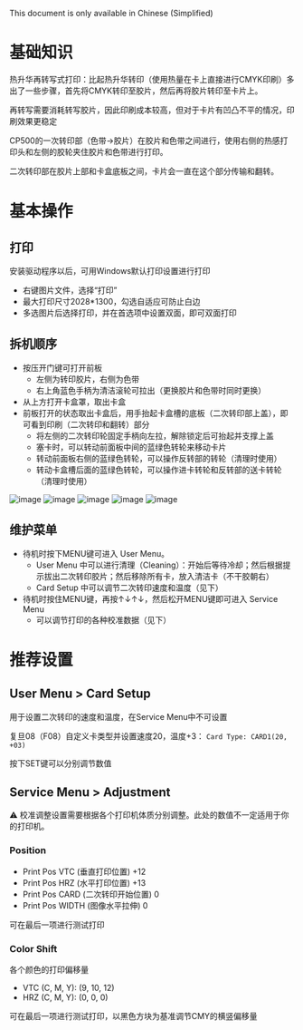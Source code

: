 This document is only available in Chinese (Simplified)

# 基础知识

热升华再转写式打印：比起热升华转印（使用热量在卡上直接进行CMYK印刷）多出了一些步骤，首先将CMYK转印至胶片，然后再将胶片转印至卡片上。

再转写需要消耗转写胶片，因此印刷成本较高，但对于卡片有凹凸不平的情况，印刷效果更稳定

CP500的一次转印部（色带->胶片）在胶片和色带之间进行，使用右侧的热感打印头和左侧的胶轮夹住胶片和色带进行打印。

二次转印部在胶片上部和卡盒底板之间，卡片会一直在这个部分传输和翻转。

# 基本操作

## 打印

安装驱动程序以后，可用Windows默认打印设置进行打印

- 右键图片文件，选择“打印”
- 最大打印尺寸2028*1300，勾选自适应可防止白边
- 多选图片后选择打印，并在首选项中设置双面，即可双面打印

## 拆机顺序

- 按压开门键可打开前板
  - 左侧为转印胶片，右侧为色带
  - 右上角蓝色手柄为清洁滚轮可拉出（更换胶片和色带时同时更换）
- 从上方打开卡盒罩，取出卡盒
- 前板打开的状态取出卡盒后，用手抬起卡盒槽的底板（二次转印部上盖），即可看到印刷（二次转印和翻转）部分
  - 将左侧的二次转印轮固定手柄向左拉，解除锁定后可抬起并支撑上盖
  - 塞卡时，可以转动前面板中间的蓝绿色转轮来移动卡片
  - 转动前面板右侧的蓝绿色转轮，可以操作反转部的转轮（清理时使用）
  - 转动卡盒槽后面的蓝绿色转轮，可以操作进卡转轮和反转部的送卡转轮（清理时使用）

![image](https://github.com/user-attachments/assets/7b758097-b7a9-4d3a-bb26-2902cc7a5c33)
![image](https://github.com/user-attachments/assets/edd42c5d-044f-452d-adea-7c4fe61e0c66)
![image](https://github.com/user-attachments/assets/31b4e75b-720b-42f7-bb7f-be3e5ef86974)
![image](https://github.com/user-attachments/assets/a2fe30e7-6413-4708-ac89-62dc03e68201)
![image](https://github.com/user-attachments/assets/f474605c-bfaa-453a-a7c5-538b7f77649c)



## 维护菜单
- 待机时按下MENU键可进入 User Menu。
  - User Menu 中可以进行清理（Cleaning）：开始后等待冷却；然后根据提示拔出二次转印胶片；然后移除所有卡，放入清洁卡（不干胶朝右）
  - Card Setup 中可以调节二次转印速度和温度（见下）
- 待机时按住MENU键，再按↑↓↑↓，然后松开MENU键即可进入 Service Menu
  - 可以调节打印的各种校准数据（见下）

# 推荐设置

## User Menu > Card Setup

用于设置二次转印的速度和温度，在Service Menu中不可设置

复旦08（F08）自定义卡类型并设置速度20，温度+3：
`Card Type: CARD1(20, +03)`

按下SET键可以分别调节数值

## Service Menu > Adjustment 

⚠️ 校准调整设置需要根据各个打印机体质分别调整。此处的数值不一定适用于你的打印机。

### Position

- Print Pos VTC (垂直打印位置) +12
- Print Pos HRZ (水平打印位置) +13
- Print Pos CARD (二次转印开始位置) 0
- Print Pos WIDTH (图像水平拉伸) 0

可在最后一项进行测试打印

### Color Shift

各个颜色的打印偏移量
- VTC (C, M, Y): (9, 10, 12)
- HRZ (C, M, Y): (0, 0, 0)

可在最后一项进行测试打印，以黑色方块为基准调节CMY的横竖偏移量
